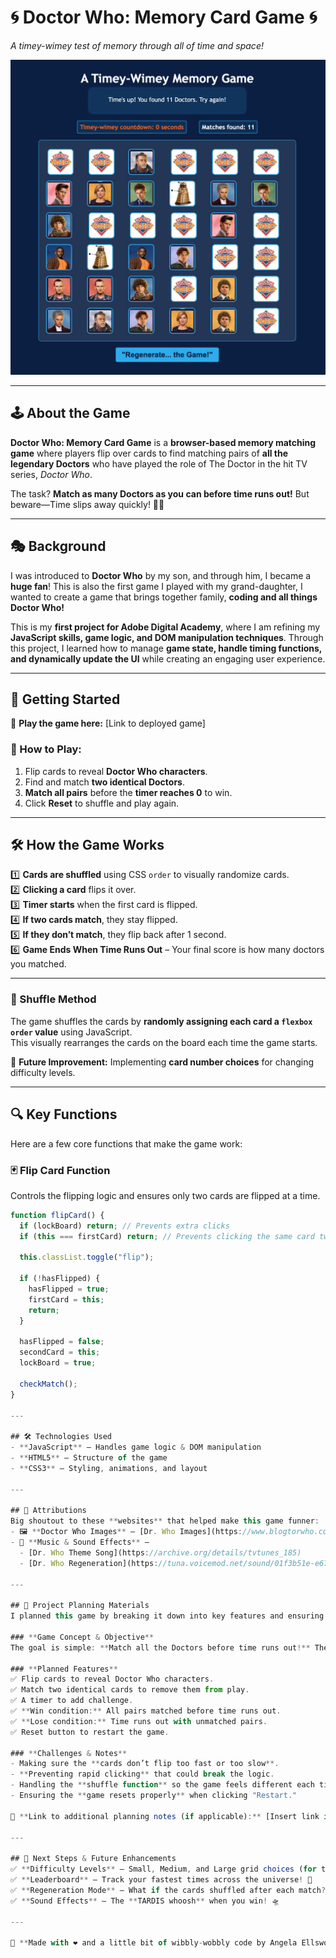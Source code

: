 # 🌀 **Doctor Who: Memory Card Game** 🌀  

_A timey-wimey test of memory through all of time and space!_  

![Game Screenshot](images/screenShot.jpg)  

---

## 🕹️ About the Game  
**Doctor Who: Memory Card Game** is a **browser-based memory matching game** where players flip over cards to find matching pairs of **all the legendary Doctors** who have played the role of The Doctor in the hit TV series, _Doctor Who_.  

The task? **Match as many Doctors as you can before time runs out!** But beware—Time slips away quickly! 🚀🌀  

---

## 🎭 Background  
I was introduced to **Doctor Who** by my son, and through him, I became a **huge fan**! This is also the first game I played with my grand-daughter, I wanted to create a game that brings together family, **coding and all things Doctor Who!**  

This is my **first project for Adobe Digital Academy**, where I am refining my **JavaScript skills, game logic, and DOM manipulation techniques**. Through this project, I learned how to manage **game state, handle timing functions, and dynamically update the UI** while creating an engaging user experience.   

---

## 🚀 Getting Started  
🔗 **Play the game here:** [Link to deployed game]  

### 🎯 How to Play:  
1. Flip cards to reveal **Doctor Who characters**.  
2. Find and match **two identical Doctors**.  
3. **Match all pairs** before the **timer reaches 0** to win.  
4. Click **Reset** to shuffle and play again.  

---

## 🛠️ How the Game Works  
1️⃣ **Cards are shuffled** using CSS `order` to visually randomize cards.  
2️⃣ **Clicking a card** flips it over.  
3️⃣ **Timer starts** when the first card is flipped.  
4️⃣ **If two cards match**, they stay flipped.  
5️⃣ **If they don’t match**, they flip back after 1 second.  
6️⃣ **Game Ends When Time Runs Out** – Your final score is how many doctors you matched.  

---

### 🔄 Shuffle Method  
The game shuffles the cards by **randomly assigning each card a `flexbox order` value** using JavaScript.  
This visually rearranges the cards on the board each time the game starts.  

📌 **Future Improvement:** Implementing **card number choices** for changing difficulty levels.  

---

## 🔍 Key Functions  

Here are a few core functions that make the game work:  

### 🃏 Flip Card Function  
Controls the flipping logic and ensures only two cards are flipped at a time.  
```javascript
function flipCard() {
  if (lockBoard) return; // Prevents extra clicks
  if (this === firstCard) return; // Prevents clicking the same card twice

  this.classList.toggle("flip");

  if (!hasFlipped) {
    hasFlipped = true;
    firstCard = this;
    return;
  }

  hasFlipped = false;
  secondCard = this;
  lockBoard = true; 

  checkMatch();
}

---

## 🛠️ Technologies Used  
- **JavaScript** – Handles game logic & DOM manipulation  
- **HTML5** – Structure of the game  
- **CSS3** – Styling, animations, and layout   

---

## 🎨 Attributions  
Big shoutout to these **websites** that helped make this game funner:  
- 🖼️ **Doctor Who Images** – [Dr. Who Images](https://www.blogtorwho.com/doctor-who-named-top-bbc-drama-of-the-century-by-viewers/)  
- 🎵 **Music & Sound Effects** –   
  - [Dr. Who Theme Song](https://archive.org/details/tvtunes_185)  
  - [Dr. Who Regeneration](https://tuna.voicemod.net/sound/01f3b51e-e67c-487e-af31-8d9276a0c65b)   

---

## 📜 Project Planning Materials  
I planned this game by breaking it down into key features and ensuring smooth game logic. Since Memory is a well-known game, I didn’t create formal wireframes but focused on JavaScript DOM manipulation to bring it to life.  

### **Game Concept & Objective**  
The goal is simple: **Match all the Doctors before time runs out!** The game uses **JavaScript DOM manipulation** and keeps track of player interactions.  

### **Planned Features**  
✅ Flip cards to reveal Doctor Who characters.  
✅ Match two identical cards to remove them from play.  
✅ A timer to add challenge.  
✅ **Win condition:** All pairs matched before time runs out.  
✅ **Lose condition:** Time runs out with unmatched pairs.  
✅ Reset button to restart the game.  

### **Challenges & Notes**  
- Making sure the **cards don’t flip too fast or too slow**.  
- **Preventing rapid clicking** that could break the logic.  
- Handling the **shuffle function** so the game feels different each time.  
- Ensuring the **game resets properly** when clicking "Restart."  

📌 **Link to additional planning notes (if applicable):** [Insert link if you have a Google Doc, Notion, or Trello board]  

---

## 🚀 Next Steps & Future Enhancements  
✅ **Difficulty Levels** – Small, Medium, and Large grid choices (for those with a Time Lord memory!🧠)  
✅ **Leaderboard** – Track your fastest times across the universe! 🌌  
✅ **Regeneration Mode** – What if the cards shuffled after each match? 🤯  
✅ **Sound Effects** – The **TARDIS whoosh** when you win! 🛸  

---

🚀 **Made with ❤️ and a little bit of wibbly-wobbly code by Angela Ellsworth